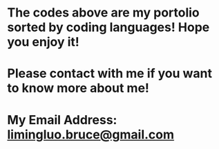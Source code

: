 # The codes above are my portolio sorted by coding languages! Hope you enjoy it! 

# Please contact with me if you want to know more about me! 

# My Email Address: limingluo.bruce@gmail.com
